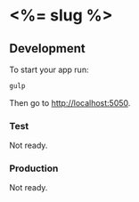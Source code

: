 <%= slug %>
============

## Development

To start your app run:

```bash
gulp
```

Then go to [http://localhost:5050](http://localhost:5050).

### Test

Not ready.

### Production

Not ready.